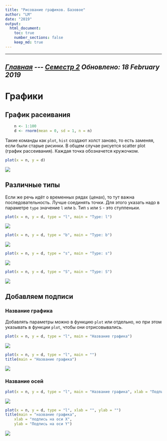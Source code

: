 ```yaml
---
title: "Рисование графиков. Базовое"
author: "LM"
date: "2019"
output: 
  html_document:
    toc: true
    number_sections: false
    keep_md: true
---
```

----------------------
*[Главная](http://leonovmx.github.io/info/index.html) --- [Семестр 2](./index/html)*
*Обновлено: 18 February 2019*
----------------------

# Графики
## График расеивания 


```r
    n <- 1:100
    d <- rnorm(mean = 0, sd = 1, n = n)
```

Такие команды как `plot`, `hist` создают холст заново, то есть заменяя, если были старые  рисинки. В общем случае рисуется scatter plot (график рассеивания). Каждая точка обозначется кружочком.


```r
plot(x = n, y = d)
```

![](class1_files/figure-html/unnamed-chunk-2-1.png)<!-- -->

## Различные типы

Если же речь идёт о временных рядах (ценах), то тут важна последовательность.
Лучше соединять точки. Для этого указать надо в параметре `type` значение
`l` или `b`. Тип `s` или `S` - это ступпеньки.


```r
plot(x = n, y = d, type = "l", main = "Type: l")
```

![](class1_files/figure-html/unnamed-chunk-3-1.png)<!-- -->

```r
plot(x = n, y = d, type = "b", main = "Type: b")
```

![](class1_files/figure-html/unnamed-chunk-3-2.png)<!-- -->

```r
plot(x = n, y = d, type = "s", main = "Type: s")
```

![](class1_files/figure-html/unnamed-chunk-3-3.png)<!-- -->

```r
plot(x = n, y = d, type = "S", main = "Type: S")
```

![](class1_files/figure-html/unnamed-chunk-3-4.png)<!-- -->

## Добавляем подписи
### Название графика

Добавлять параметры можно в функцию `plot` или отдельно, но при этом указывать
в функции `plot`, чтобы они отрисовывались.


```r
plot(x = n, y = d, type = "l", main = "Название графика")
```

![](class1_files/figure-html/unnamed-chunk-4-1.png)<!-- -->


```r
plot(x = n, y = d, type = "l", main = "")
title(main = "Название графика")
```

![](class1_files/figure-html/unnamed-chunk-5-1.png)<!-- -->

### Название осей


```r
plot(x = n, y = d, type = "l", main = "Название графика", xlab = "Подпись на оси Х", ylab = "Подпись на оси Y")
```

![](class1_files/figure-html/unnamed-chunk-6-1.png)<!-- -->


```r
plot(x = n, y = d, type = "l", xlab = "", ylab = "")
title(main = "название графика", 
    xlab = "подпись на оси Х", 
    ylab = "Подпись на оси Y")
```

![](class1_files/figure-html/unnamed-chunk-7-1.png)<!-- -->
